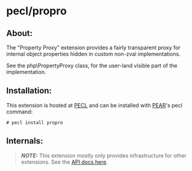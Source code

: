 # pecl/propro

## About:

The "Property Proxy" extension provides a fairly transparent proxy for internal object properties hidden in custom non-zval implementations.

See the php\PropertyProxy class, for the user-land visible part of the implementation.

## Installation:

This extension is hosted at [PECL](http://pecl.php.net) and can be installed with [PEAR](http://pear.php.net)'s pecl command:

    # pecl install propro

## Internals:

> ***NOTE:***
  This extension mostly only provides infrastructure for other extensions.
  See the [API docs here](http://php.github.io/pecl-php-propro/).
